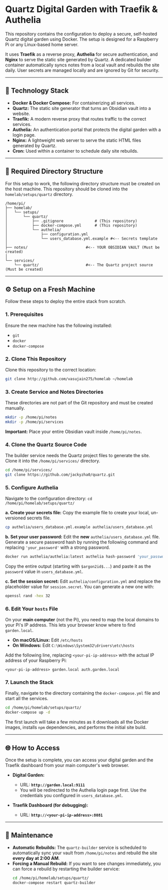 # Quartz Digital Garden with Traefik & Authelia

This repository contains the configuration to deploy a secure, self-hosted Quartz digital garden using Docker. The setup is designed for a Raspberry Pi or any Linux-based home server.

It uses **Traefik** as a reverse proxy, **Authelia** for secure authentication, and **Nginx** to serve the static site generated by Quartz. A dedicated builder container automatically syncs notes from a local vault and rebuilds the site daily. User secrets are managed locally and are ignored by Git for security.

---

## 🚀 Technology Stack

* **Docker & Docker Compose:** For containerizing all services.
* **Quartz:** The static site generator that turns an Obsidian vault into a website.
* **Traefik:** A modern reverse proxy that routes traffic to the correct services.
* **Authelia:** An authentication portal that protects the digital garden with a login page.
* **Nginx:** A lightweight web server to serve the static HTML files generated by Quartz.
* **Cron:** Used within a container to schedule daily site rebuilds.

---

## 📁 Required Directory Structure

For this setup to work, the following directory structure must be created on the host machine. This repository should be cloned into the `homelab/setups/quartz` directory.

```
/home/pi/
├── homelab/
│   └── setups/
│       └── quartz/
│           ├── .gitignore              # (This repository)
│           ├── docker-compose.yml      # (This repository)
│           └── authelia/
│               ├── configuration.yml
│               └── users_database.yml.example #<-- Secrets template
│
├── notes/                          #<-- YOUR OBSIDIAN VAULT (Must be created)
│
└── services/
    └── quartz/                     #<-- The Quartz project source (Must be created)
```

---

## ⚙️ Setup on a Fresh Machine

Follow these steps to deploy the entire stack from scratch.

### 1. Prerequisites

Ensure the new machine has the following installed:
* `git`
* `docker`
* `docker-compose`

### 2. Clone This Repository

Clone this repository to the correct location:

```bash
git clone http://github.com/vasujain275/homelab ~/homelab
```

### 3. Create Service and Notes Directories

These directories are not part of the Git repository and must be created manually.

```bash
mkdir -p /home/pi/notes
mkdir -p /home/pi/services
```
**Important:** Place your entire Obsidian vault inside `/home/pi/notes`.

### 4. Clone the Quartz Source Code

The builder service needs the Quartz project files to generate the site. Clone it into the `/home/pi/services/` directory.

```bash
cd /home/pi/services/
git clone https://github.com/jackyzha0/quartz.git
```

### 5. Configure Authelia

Navigate to the configuration directory: `cd /home/pi/homelab/setups/quartz/`

**a. Create your secrets file:**
Copy the example file to create your local, un-versioned secrets file.
```bash
cp authelia/users_database.yml.example authelia/users_database.yml
```

**b. Set your user password:**
Edit the **new** `authelia/users_database.yml` file. Generate a secure password hash by running the following command and replacing `'your_password'` with a strong password.
```bash
docker run authelia/authelia:latest authelia hash-password 'your_password'
```
Copy the entire output (starting with `$argon2id$...`) and paste it as the `password` value in `users_database.yml`.

**c. Set the session secret:**
Edit `authelia/configuration.yml` and replace the placeholder value for `session.secret`. You can generate a new one with:
```bash
openssl rand -hex 32
```

### 6. Edit Your `hosts` File

On your **main computer** (not the Pi), you need to map the local domains to your Pi's IP address. This lets your browser know where to find `garden.local`.

* **On macOS/Linux:** Edit `/etc/hosts`
* **On Windows:** Edit `C:\Windows\System32\drivers\etc\hosts`

Add the following line, replacing `<your-pi-ip-address>` with the actual IP address of your Raspberry Pi:
```
<your-pi-ip-address> garden.local auth.garden.local
```

### 7. Launch the Stack

Finally, navigate to the directory containing the `docker-compose.yml` file and start all the services.

```bash
cd /home/pi/homelab/setups/quartz/
docker-compose up -d
```
The first launch will take a few minutes as it downloads all the Docker images, installs `npm` dependencies, and performs the initial site build.

---

## 🌐 How to Access

Once the setup is complete, you can access your digital garden and the Traefik dashboard from your main computer's web browser.

* **Digital Garden:**
    * URL: **`http://garden.local:9111`**
    * You will be redirected to the Authelia login page first. Use the credentials you configured in `users_database.yml`.

* **Traefik Dashboard (for debugging):**
    * URL: **`http://<your-pi-ip-address>:8081`**

---

## 🔄 Maintenance

* **Automatic Rebuilds:** The `quartz-builder` service is scheduled to automatically sync your vault from `/home/pi/notes` and rebuild the site **every day at 2:00 AM**.
* **Forcing a Manual Rebuild:** If you want to see changes immediately, you can force a rebuild by restarting the builder service:
    ```bash
    cd /home/pi/homelab/setups/quartz/
    docker-compose restart quartz-builder
    ```
